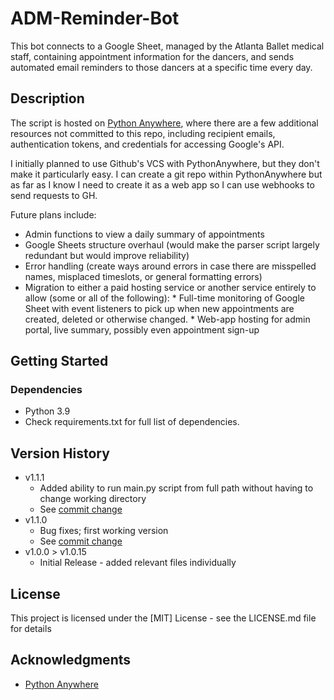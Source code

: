 # ADM-Reminder-Bot

This bot connects to a Google Sheet, managed by the Atlanta Ballet medical staff, containing appointment information for the dancers, 
and sends automated email reminders to those dancers at a specific time every day.

## Description

The script is hosted on [Python Anywhere](https://www.pythonanywhere.com/), where there are a few additional resources not committed 
to this repo, including recipient emails, authentication tokens, and credentials for accessing Google's API.

I initially planned to use Github's VCS with PythonAnywhere, but they don't make it particularly easy. I can create a git repo within PythonAnywhere
but as far as I know I need to create it as a web app so I can use webhooks to send requests to GH.

Future plans include:
* Admin functions to view a daily summary of appointments
* Google Sheets structure overhaul (would make the parser script largely redundant but would improve reliability)
* Error handling (create ways around errors in case there are misspelled names, misplaced timeslots, or general formatting errors)
* Migration to either a paid hosting service or another service entirely to allow (some or all of the following):
      * Full-time monitoring of Google Sheet with event listeners to pick up when new appointments are created, deleted or otherwise changed.
      * Web-app hosting for admin portal, live summary, possibly even appointment sign-up

## Getting Started

### Dependencies

* Python 3.9
* Check requirements.txt for full list of dependencies.


## Version History

* v1.1.1
    * Added ability to run main.py script from full path without having to change working directory
    * See [commit change](https://github.com/thomas-davidoff/ADM-Reminder-Bot/tree/v1.1.1)
* v1.1.0
    * Bug fixes; first working version
    * See [commit change](https://github.com/thomas-davidoff/ADM-Reminder-Bot/tree/v1.1.0)
* v1.0.0 > v1.0.15
    * Initial Release - added relevant files individually

## License

This project is licensed under the [MIT] License - see the LICENSE.md file for details

## Acknowledgments

* [Python Anywhere](https://pythonanywhere.com)
